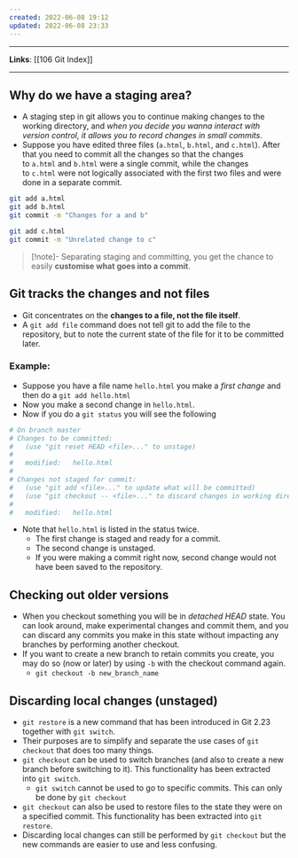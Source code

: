 ```yaml
---
created: 2022-06-08 19:12
updated: 2022-06-08 23:33
---
```

---
**Links**: [[106 Git Index]]

---
## Why do we have a staging area?
-  A staging step in git allows you to continue making changes to the working directory, and *when you decide you wanna interact with version control, it allows you to record changes in small commits*.
- Suppose you have edited three files (`a.html`, `b.html`, and `c.html`). After that you need to commit all the changes so that the changes to `a.html` and `b.html` were a single commit, while the changes to `c.html` were not logically associated with the first two files and were done in a separate commit.

```bash
git add a.html
git add b.html
git commit -m "Changes for a and b"
```
```bash
git add c.html
git commit -m "Unrelated change to c"
```

> [!note]- Separating staging and committing, you get the chance to easily **customise what goes into a commit**.

## Git tracks the changes and not files
- Git concentrates on the **changes to a file, not the file itself**.
- A `git add file` command does not tell git to add the file to the repository, but to note the current state of the file for it to be committed later.

### Example:
- Suppose you have a file name `hello.html` you make a *first change* and then do a `git add hello.html`
- Now you make a second change in `hello.html`. 
- Now if you do a `git status` you will see the following
```bash
# On branch master
# Changes to be committed:
#   (use "git reset HEAD <file>..." to unstage)
#
#   modified:   hello.html
#
# Changes not staged for commit:
#   (use "git add <file>..." to update what will be committed)
#   (use "git checkout -- <file>..." to discard changes in working directory)
#
#   modified:   hello.html
```
- Note that `hello.html` is listed in the status twice. 
	- The first change is staged and ready for a commit. 
	- The second change is unstaged. 
	- If you were making a commit right now, second change would not have been saved to the repository.

## Checking out older versions
- When you checkout something you will be in *detached HEAD* state. You can look around, make experimental changes and commit them, and you can discard any commits you make in this state without impacting any branches by performing another checkout.
- If you want to create a new branch to retain commits you create, you may do so (now or later) by using `-b` with the checkout command again.
	- `git checkout -b new_branch_name`

## Discarding local changes (unstaged)
- `git restore` is a new command that has been introduced in Git 2.23 together with `git switch`. 
- Their purposes are to simplify and separate the use cases of `git checkout` that does too many things.
- `git checkout` can be used to switch branches (and also to create a new branch before switching to it). This functionality has been extracted into `git switch`.
	- `git switch` cannot be used to go to specific commits. This can only be done by `git checkout`
- `git checkout` can also be used to restore files to the state they were on a specified commit. This functionality has been extracted into `git restore`.
- Discarding local changes can still be performed by `git checkout` but the new commands are easier to use and less confusing.